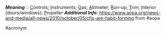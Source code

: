 ***Meaning*** :: <u>C</u>ontrols; <u>I</u>nstruments; <u>G</u>as; <u>A</u>ltimeter; <u>R</u>un-up; <u>T</u>rim; <u>I</u>nterior (doors/windows); <u>P</u>ropeller
***Additional Info:*** https://www.aopa.org/news-and-media/all-news/2010/october/05/cfis-are-habit-forming from #aopa

#acronym